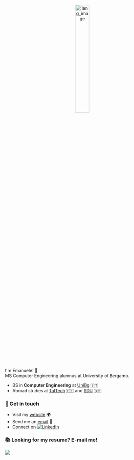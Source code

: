 <!--# Hey there! :wave: I'm Emanuele.-->

<p align="center"><img width="30%" src="https://github.com/mnau23/mnau23/blob/main/lang.gif" alt="lang_image"/></p>

I'm Emanuele! :wave: <br/>
MS Computer Engineering alumnus at University of Bergamo.
- BS in **Computer Engineering** at [UniBg](https://en.unibg.it/) :it:
- Abroad studies at [TalTech](https://taltech.ee/en) :estonia: and [SDU](https://www.sdu.dk/en) :denmark:

### :speech_balloon: Get in touch
- Visit my [website](https://emanuele.codes) :earth_africa:
- Send me an [email](https://formsubmit.co/el/voteva) :email:
- Connect on [![LinkedIn](https://img.shields.io/badge/--linkedin?label=LinkedIn&logo=LinkedIn&style=social)](https://www.linkedin.com/in/emanueleperico)

<!-- Or scan below:<br>
<p><img src="https://github.com/mnau23/mnau23/blob/main/qrcode.png" alt="qr_image"/></p> -->

### :books: Looking for my resume? E-mail me!

<!-- ### :chart_with_upwards_trend: Stats -->

<a href="https://github.com/mnau23">
  <img align="center" src="https://github-readme-stats.vercel.app/api/top-langs/?username=mnau23&langs_count=10&layout=compact&theme=graywhite&hide_border=true" />
</a>
<!-- <a href="https://github.com/mnau23">
  <img align="center" src="https://github-readme-stats.vercel.app/api?username=mnau23&count_private=true&include_all_commits=true&theme=graywhite&hide_border=true" />
</a> -->

<!--
**mnau23/mnau23** is a ✨ _special_ ✨ repository because its `README.md` (this file) appears on your GitHub profile.
Here are some ideas to get you started:
- 🔭 I’m currently working on ...
- 🌱 I’m currently learning ...
- 👯 I’m looking to collaborate on ...
- 🤔 I’m looking for help with ...
- 💬 Ask me about ...
- 📫 How to reach me: ...
- 😄 Pronouns: ...
- ⚡ Fun fact: ...
-->
